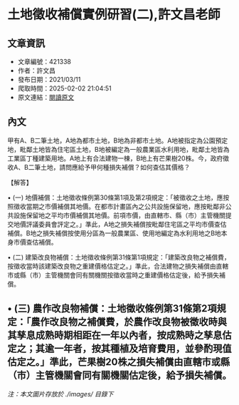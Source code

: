 # 土地徵收補償實例研習(二),許文昌老師

## 文章資訊
- 文章編號：421338
- 作者：許文昌
- 發布日期：2021/03/11
- 爬取時間：2025-02-02 21:04:51
- 原文連結：[閱讀原文](https://real-estate.get.com.tw/Columns/detail.aspx?no=421338)

## 內文
甲有A、B二筆土地，A地為都市土地，B地為非都市土地。A地被指定為公園預定地，毗鄰土地皆為住宅區土地，B地被編定為一般農業區水利用地，毗鄰土地皆為工業區丁種建築用地。A地上有合法建物一棟，B地上有芒果樹20株。今，政府徵收A、B二筆土地，請問應給予甲何種損失補償？如何查估其價格？

【解答】

• (一) 地價補償：土地徵收條例第30條第1項及第2項規定：「被徵收之土地，應按照徵收當期之市價補償其地價。在都市計畫區內之公共設施保留地，應按毗鄰非公共設施保留地之平均市價補償其地價。前項市價，由直轄市、縣（市）主管機關提交地價評議委員會評定之。」準此，A地之損失補償按毗鄰住宅區之平均市價查估補償。B地之損失補償按使用分區為一般農業區、使用地編定為水利用地之B地本身市價查估補償。

• (二) 建築改良物補償：土地徵收條例第31條第1項規定：「建築改良物之補償費，按徵收當時該建築改良物之重建價格估定之。」準此，合法建物之損失補償由直轄市或縣（市）主管機關會同有關機關按徵收當時之重建價格估定後，給予損失補償。

• (三) 農作改良物補償：土地徵收條例第31條第2項規定：「農作改良物之補償費，於農作改良物被徵收時與其孳息成熟時期相距在一年以內者，按成熟時之孳息估定之；其逾一年者，按其種植及培育費用，並參酌現值估定之。」準此，芒果樹20株之損失補償由直轄市或縣（市）主管機關會同有關機關估定後，給予損失補償。
---
*注：本文圖片存放於 ./images/ 目錄下*
